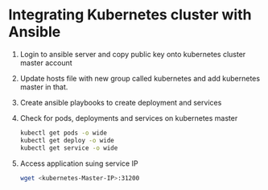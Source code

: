 # Integrating Kubernetes cluster with Ansible

1. Login to ansible server and copy public key onto kubernetes cluster master account

1. Update hosts file with new group called kubernetes and add kubernetes master in that.

1. Create ansible playbooks to create deployment and services

1.  Check for pods, deployments and services on kubernetes master
    ```sh
    kubectl get pods -o wide
    kubectl get deploy -o wide
    kubectl get service -o wide
    ```

1. Access application suing service IP
   ```sh
   wget <kubernetes-Master-IP>:31200
   ```
